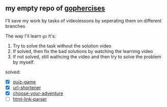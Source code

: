 ## my empty repo of [gophercises](https://gophercises.com/)

I'll save my work by tasks of videolessons by seperating them on different branches

The way I'll learn `go` it's:
1. Try to solve the task without the solution video
2. If solved, then fix the bad solutions by watching the learning video
3. If not solved, still wathcing the video and then try to solve the problem by myself.

solved:
- [x] [quiz-game](https://github.com/wennerryle/gophercises/tree/quiz-game)
- [x] [url-shortener](https://github.com/wennerryle/gophercises/tree/url-shortener)
- [x] [choose-your-adventure](https://github.com/wennerryle/gophercises/tree/choose-your-adventure)
- [ ] [html-link-parser](https://github.com/wennerryle/gophercises/tree/html-link-parser)